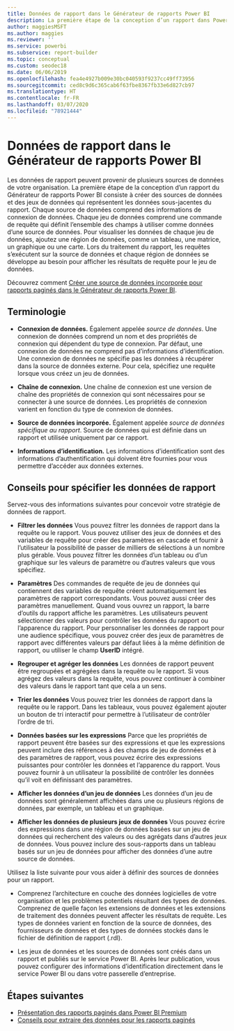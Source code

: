 ```yaml
---
title: Données de rapport dans le Générateur de rapports Power BI
description: La première étape de la conception d’un rapport dans Power BI Report Builder consiste à créer des sources de données et des jeux de données qui représentent les données sous-jacentes du rapport.
author: maggiesMSFT
ms.author: maggies
ms.reviewer: ''
ms.service: powerbi
ms.subservice: report-builder
ms.topic: conceptual
ms.custom: seodec18
ms.date: 06/06/2019
ms.openlocfilehash: fea4e4927b009e30bc040593f9237cc49ff73956
ms.sourcegitcommit: ced8c9d6c365cab6f63fbe8367fb33e6d827cb97
ms.translationtype: HT
ms.contentlocale: fr-FR
ms.lasthandoff: 03/07/2020
ms.locfileid: "78921444"
---
```

# <a name="report-data-in-power-bi-report-builder"></a>Données de rapport dans le Générateur de rapports Power BI

Les données de rapport peuvent provenir de plusieurs sources de données de votre organisation. La première étape de la conception d’un rapport du Générateur de rapports Power BI consiste à créer des sources de données et des jeux de données qui représentent les données sous-jacentes du rapport. Chaque source de données comprend des informations de connexion de données. Chaque jeu de données comprend une commande de requête qui définit l’ensemble des champs à utiliser comme données d’une source de données. Pour visualiser les données de chaque jeu de données, ajoutez une région de données, comme un tableau, une matrice, un graphique ou une carte. Lors du traitement du rapport, les requêtes s’exécutent sur la source de données et chaque région de données se développe au besoin pour afficher les résultats de requête pour le jeu de données.  

Découvrez comment [Créer une source de données incorporée pour rapports paginés dans le Générateur de rapports Power BI](paginated-reports-embedded-data-source.md).


##  <a name="BkMk_ReportDataTerms"></a> Terminologie  
  
- **Connexion de données.** Également appelée *source de données*. Une connexion de données comprend un nom et des propriétés de connexion qui dépendent du type de connexion. Par défaut, une connexion de données ne comprend pas d’informations d’identification. Une connexion de données ne spécifie pas les données à récupérer dans la source de données externe. Pour cela, spécifiez une requête lorsque vous créez un jeu de données.  
  
- **Chaîne de connexion.** Une chaîne de connexion est une version de chaîne des propriétés de connexion qui sont nécessaires pour se connecter à une source de données. Les propriétés de connexion varient en fonction du type de connexion de données.  
  
- **Source de données incorporée.** Également appelée *source de données spécifique au rapport*. Source de données qui est définie dans un rapport et utilisée uniquement par ce rapport.  
  
- **Informations d’identification.** Les informations d’identification sont des informations d’authentification qui doivent être fournies pour vous permettre d’accéder aux données externes.  
  
##  <a name="BkMk_ReportDataTips"></a> Conseils pour spécifier les données de rapport

 Servez-vous des informations suivantes pour concevoir votre stratégie de données de rapport.  
  
- **Filtrer les données** Vous pouvez filtrer les données de rapport dans la requête ou le rapport. Vous pouvez utiliser des jeux de données et des variables de requête pour créer des paramètres en cascade et fournir à l’utilisateur la possibilité de passer de milliers de sélections à un nombre plus gérable. Vous pouvez filtrer les données d’un tableau ou d’un graphique sur les valeurs de paramètre ou d’autres valeurs que vous spécifiez.  
  
- **Paramètres** Des commandes de requête de jeu de données qui contiennent des variables de requête créent automatiquement les paramètres de rapport correspondants. Vous pouvez aussi créer des paramètres manuellement. Quand vous ouvrez un rapport, la barre d’outils du rapport affiche les paramètres. Les utilisateurs peuvent sélectionner des valeurs pour contrôler les données du rapport ou l’apparence du rapport. Pour personnaliser les données de rapport pour une audience spécifique, vous pouvez créer des jeux de paramètres de rapport avec différentes valeurs par défaut liées à la même définition de rapport, ou utiliser le champ **UserID** intégré. 
  
- **Regrouper et agréger les données** Les données de rapport peuvent être regroupées et agrégées dans la requête ou le rapport. Si vous agrégez des valeurs dans la requête, vous pouvez continuer à combiner des valeurs dans le rapport tant que cela a un sens.  
  
- **Trier les données** Vous pouvez trier les données de rapport dans la requête ou le rapport. Dans les tableaux, vous pouvez également ajouter un bouton de tri interactif pour permettre à l’utilisateur de contrôler l’ordre de tri.  
  
- **Données basées sur les expressions** Parce que les propriétés de rapport peuvent être basées sur des expressions et que les expressions peuvent inclure des références à des champs de jeu de données et à des paramètres de rapport, vous pouvez écrire des expressions puissantes pour contrôler les données et l’apparence du rapport. Vous pouvez fournir à un utilisateur la possibilité de contrôler les données qu’il voit en définissant des paramètres.  
  
- **Afficher les données d’un jeu de données** Les données d’un jeu de données sont généralement affichées dans une ou plusieurs régions de données, par exemple, un tableau et un graphique.  
  
- **Afficher les données de plusieurs jeux de données** Vous pouvez écrire des expressions dans une région de données basées sur un jeu de données qui recherchent des valeurs ou des agrégats dans d’autres jeux de données. Vous pouvez inclure des sous-rapports dans un tableau basés sur un jeu de données pour afficher des données d’une autre source de données.  
  
 Utilisez la liste suivante pour vous aider à définir des sources de données pour un rapport.  
  
- Comprenez l’architecture en couche des données logicielles de votre organisation et les problèmes potentiels résultant des types de données. Comprenez de quelle façon les extensions de données et les extensions de traitement des données peuvent affecter les résultats de requête. Les types de données varient en fonction de la source de données, des fournisseurs de données et des types de données stockés dans le fichier de définition de rapport (.rdl).  
  
- Les jeux de données et les sources de données sont créés dans un rapport et publiés sur le service Power BI. Après leur publication, vous pouvez configurer des informations d’identification directement dans le service Power BI ou dans votre passerelle d’entreprise. 

## <a name="next-steps"></a>Étapes suivantes

- [Présentation des rapports paginés dans Power BI Premium](paginated-reports-report-builder-power-bi.md)  
- [Conseils pour extraire des données pour les rapports paginés](../guidance/report-paginated-data-retrieval.md)
